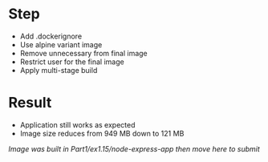 # Step #
- Add .dockerignore
- Use alpine variant image
- Remove unnecessary from final image
- Restrict user for the final image
- Apply multi-stage build

# Result #
- Application still works as expected
- Image size reduces from 949 MB down to 121 MB

*Image was built in Part1/ex1.15/node-express-app then move here to submit*
